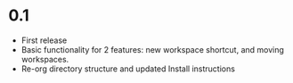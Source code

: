 
# 0.1
- First release
- Basic functionality for 2 features: new workspace shortcut, and moving workspaces.
- Re-org directory structure and updated Install instructions